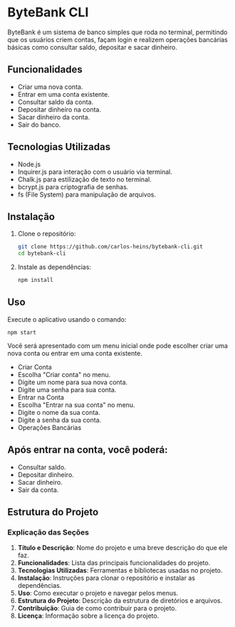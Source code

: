 # ByteBank CLI

ByteBank é um sistema de banco simples que roda no terminal, permitindo que os usuários criem contas, façam login e realizem operações bancárias básicas como consultar saldo, depositar e sacar dinheiro.

## Funcionalidades

- Criar uma nova conta.
- Entrar em uma conta existente.
- Consultar saldo da conta.
- Depositar dinheiro na conta.
- Sacar dinheiro da conta.
- Sair do banco.

## Tecnologias Utilizadas

- Node.js
- Inquirer.js para interação com o usuário via terminal.
- Chalk.js para estilização de texto no terminal.
- bcrypt.js para criptografia de senhas.
- fs (File System) para manipulação de arquivos.

## Instalação

1. Clone o repositório:
    ```sh
    git clone https://github.com/carlos-heins/bytebank-cli.git
    cd bytebank-cli
    ```

2. Instale as dependências:
    ```sh
    npm install
    ```

## Uso

Execute o aplicativo usando o comando:
```
npm start
```
Você será apresentado com um menu inicial onde pode escolher criar uma nova conta ou entrar em uma conta existente.

- Criar Conta
- Escolha "Criar conta" no menu.
- Digite um nome para sua nova conta.
- Digite uma senha para sua conta.
- Entrar na Conta
- Escolha "Entrar na sua conta" no menu.
- Digite o nome da sua conta.
- Digite a senha da sua conta.
- Operações Bancárias

## Após entrar na conta, você poderá:

- Consultar saldo.
- Depositar dinheiro.
- Sacar dinheiro.
- Sair da conta.
## Estrutura do Projeto

### Explicação das Seções

1. **Título e Descrição**: Nome do projeto e uma breve descrição do que ele faz.
2. **Funcionalidades**: Lista das principais funcionalidades do projeto.
3. **Tecnologias Utilizadas**: Ferramentas e bibliotecas usadas no projeto.
4. **Instalação**: Instruções para clonar o repositório e instalar as dependências.
5. **Uso**: Como executar o projeto e navegar pelos menus.
6. **Estrutura do Projeto**: Descrição da estrutura de diretórios e arquivos.
7. **Contribuição**: Guia de como contribuir para o projeto.
8. **Licença**: Informação sobre a licença do projeto.